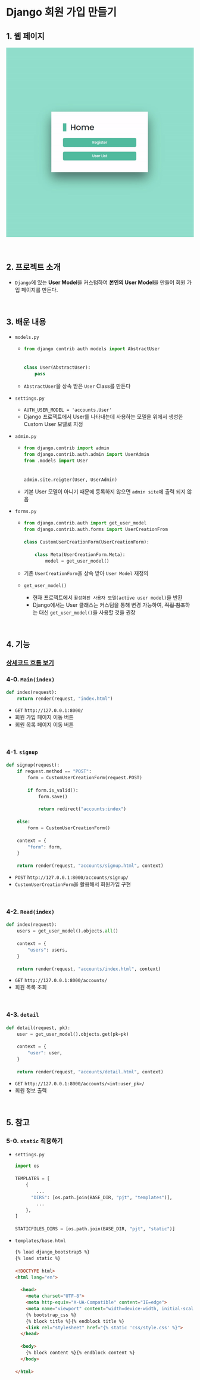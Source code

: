 # Django 회원 가입 만들기

## 1. 웹 페이지

![website](README.assets/website.gif)

<br/>

## 2. 프로젝트 소개

- `Django`에 있는 **User Model**을 커스텀하여 **본인의 User Model**을 만들어 회원 가입 페이지를 만든다.

<br/>

## 3. 배운 내용

- `models.py`

  - ```python
    from django contrib auth models import AbstractUser
    
    
    class User(AbstractUser):
        pass
    ```

  - `AbstractUser`을 상속 받은 `User` Class를 만든다

- `settings.py`

  - `AUTH_USER_MODEL = 'accounts.User'`
  - Django 프로젝트에서 User를 나타내는데 사용하는 모델을 위에서 생성한 Custom User 모델로 지정

- `admin.py`

  - ```python
    from django.contrib import admin
    from django.contrib.auth.admin import UserAdmin
    from .models import User
    
    
    admin.site.reigter(User, UserAdmin)
    ```

  - 기본 User 모델이 아니기 때문에 등록하지 않으면 `admin site`에 출력 되지 않음

- `forms.py`

  - ```python
    from django.contrib.auth import get_user_model
    from django.contrib.auth.forms import UserCreationFrom
    
    class CustomUserCreationForm(UserCreationForm):
        
        class Meta(UserCreationForm.Meta):
            model = get_user_model()
    ```

  - 기존 `UserCreationForm`을 상속 받아 `User Model` 재정의

  - `get_user_model()`

    - 현재 프로젝트에서 `활성화된 사용자 모델(active user model)`을 반환
    - Django에서는 User 클래스는 커스텀을 통해 변경 가능하여, ~~직접 참조~~하는 대신 `get_user_model()`을 사용할 것을 권장

<br/>

## 4. 기능

### [상세코드 흐름 보기](./상세코드.md)

### 4-0. `Main(index)`

```python
def index(request):
    return render(request, "index.html")
```

- `GET` `http://127.0.0.1:8000/`
- 회원 가입 페이지 이동 버튼
- 회원 목록 페이지 이동 버튼

<br/>

### 4-1. `signup`

```python
def signup(request):
    if request.method == "POST":
        form = CustomUserCreationForm(request.POST)

        if form.is_valid():
            form.save()

            return redirect("accounts:index")

    else:
        form = CustomUserCreationForm()

    context = {
        "form": form,
    }

    return render(request, "accounts/signup.html", context)
```

- `POST` `http://127.0.0.1:8000/accounts/signup/`
- `CustomUserCreationForm`을 활용해서 회원가입 구현

<br/>

### 4-2. `Read(index)`

```python
def index(request):
    users = get_user_model().objects.all()

    context = {
        "users": users,
    }

    return render(request, "accounts/index.html", context)
```

- `GET` `http://127.0.0.1:8000/accounts/`
- 회원 목록 조회

<br/>

### 4-3. `detail`

```python
def detail(request, pk):
    user = get_user_model().objects.get(pk=pk)

    context = {
        "user": user,
    }

    return render(request, "accounts/detail.html", context)
```

- `GET` `http://127.0.0.1:8000/accounts/<int:user_pk>/`
- 회원 정보 출력

<br/>

## 5. 참고

### 5-0. `static` 적용하기

- `settings.py`

  ```python
  import os
  
  TEMPLATES = [
      {
          ...
      	"DIRS": [os.path.join(BASE_DIR, "pjt", "templates")],
          ...
      },
  ]
  
  STATICFILES_DIRS = [os.path.join(BASE_DIR, "pjt", "static")]
  ```

- `templates/base.html`

  ```html
  {% load django_bootstrap5 %}
  {% load static %}
  
  <!DOCTYPE html>
  <html lang="en">
  
    <head>
      <meta charset="UTF-8">
      <meta http-equiv="X-UA-Compatible" content="IE=edge">
      <meta name="viewport" content="width=device-width, initial-scale=1.0">
      {% bootstrap_css %}
      {% block title %}{% endblock title %}
      <link rel="stylesheet" href="{% static 'css/style.css' %}">
    </head>
  
    <body>
      {% block content %}{% endblock content %}
    </body>
  
  </html>
  ```

  